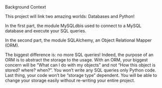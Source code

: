 Background Context

This project will link two amazing worlds: Databases and Python!

In the first part, the module MySQLdbis used to connect to a MySQL database and execute your SQL queries.

In the second part, the module SQLAlchemy, an Object Relational Mapper (ORM).

The biggest difference is: no more SQL queries! Indeed, the purpose of an ORM is to abstract the storage to the usage. 
With an ORM, your biggest concern will be “What can I do with my objects” and not “How this object is stored? where? when?”. 
You won’t write any SQL queries only Python code. Last thing, your code won’t be “storage type” dependent. 
You will be able to change your storage easily without re-writing your entire project.
